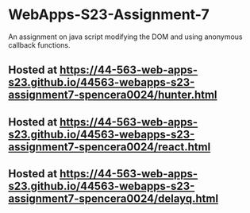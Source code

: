 # WebApps-S23-Assignment-7
An assignment on java script modifying the DOM and using anonymous callback functions.
## Hosted at https://44-563-web-apps-s23.github.io/44563-webapps-s23-assignment7-spencera0024/hunter.html
## Hosted at https://44-563-web-apps-s23.github.io/44563-webapps-s23-assignment7-spencera0024/react.html
## Hosted at https://44-563-web-apps-s23.github.io/44563-webapps-s23-assignment7-spencera0024/delayq.html
